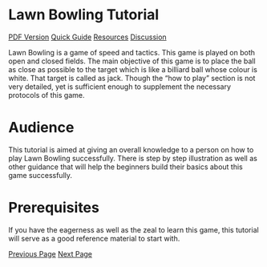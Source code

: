 # Lawn Bowling Tutorial
[PDF Version](../lawn_bowling/lawn_bowling_pdf_version.md)
[Quick Guide](../lawn_bowling/lawn_bowling_quick_guide.md)
[Resources](../lawn_bowling/lawn_bowling_useful_resources.md)
[Discussion](../lawn_bowling/lawn_bowling_discussion.md)

Lawn Bowling is a game of speed and tactics. This game is played on both open and closed fields. The main objective of this game is to place the ball as close as possible to the target which is like a billiard ball whose colour is white. That target is called as jack. Though the “how to play” section is not very detailed, yet is sufficient enough to supplement the necessary protocols of this game.

# Audience
This tutorial is aimed at giving an overall knowledge to a person on how to play Lawn Bowling successfully. There is step by step illustration as well as other guidance that will help the beginners build their basics about this game successfully.

# Prerequisites
If you have the eagerness as well as the zeal to learn this game, this tutorial will serve as a good reference material to start with.


[Previous Page](../lawn_bowling/index.md) [Next Page](../lawn_bowling/lawn_bowling_overview.md) 
